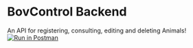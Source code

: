 # BovControl Backend
An API for registering, consulting, editing and deleting Animals!
[![Run in Postman](https://run.pstmn.io/button.svg)](https://app.getpostman.com/run-collection/1f72aae1a173f21246ef)
